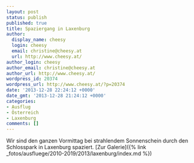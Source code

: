 ```yaml
---
layout: post
status: publish
published: true
title: Spaziergang in Laxenburg
author:
  display_name: cheesy
  login: cheesy
  email: christine@cheesy.at
  url: http://www.cheesy.at/
author_login: cheesy
author_email: christine@cheesy.at
author_url: http://www.cheesy.at/
wordpress_id: 20374
wordpress_url: http://www.cheesy.at/?p=20374
date: '2013-12-28 22:24:12 +0000'
date_gmt: '2013-12-28 21:24:12 +0000'
categories:
- Ausflug
- Österreich
- Laxenburg
comments: []
---
```

Wir sind den ganzen Vormittag bei strahlendem Sonnenschein durch den Schlosspark in Laxenburg spaziert.
[Zur Galerie]({% link _fotos/ausfluege/2010-2019/2013/laxenburg/index.md %})

